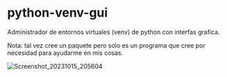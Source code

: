 # python-venv-gui
Administrador de entornos virtuales (venv) de python con interfas grafica.

Nota: tal vez cree un paquete pero solo es un programa que cree por necesidad para ayudarme en mis cosas.

![Screenshot_20231015_205604](https://github.com/krafairus/python-venv-gui/assets/64279814/8a32502f-2e7e-481d-8579-a0779d0ff9b3)

